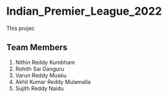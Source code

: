 # Indian_Premier_League_2022
This projec
## Team Members
1. Nithin Reddy Kumbham
2. Rohith Sai Ganguru
3. Varun Reddy Musku
4. Akhil Kumar Reddy Mulamalla
5. Sujith Reddy Naidu
